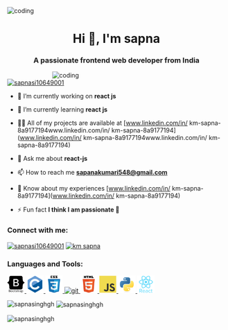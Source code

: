 <img   src="https://www.shutterstock.com/image-photo/digital-technology-software-development-concept-600nw-2111828198.jpg"
 alt="coding" width="100%" height ="400">

<h1 align="center">Hi 👋, I'm sapna</h1>
<h3 align="center">A passionate frontend web developer from India</h3>

<img  align = "right" src="https://user-images.githubusercontent.com/59734313/157189039-c09b3e38-9f42-42c0-ab54-14f1574190a7.gif"
 alt="coding" width="400">

<p align="left"> <a href="https://twitter.com/sapnasi10649001" target="blank"><img src="https://img.shields.io/twitter/follow/sapnasi10649001?logo=twitter&style=for-the-badge" alt="sapnasi10649001" /></a> </p>

- 🔭 I’m currently working on **react js**

- 🌱 I’m currently learning **react js**

- 👨‍💻 All of my projects are available at [www.linkedin.com/in/ km-sapna-8a9177194www.linkedin.com/in/ km-sapna-8a9177194](www.linkedin.com/in/ km-sapna-8a9177194www.linkedin.com/in/ km-sapna-8a9177194)

- 💬 Ask me about **react-js**

- 📫 How to reach me **sapanakumari548@gmail.com**

- 📄 Know about my experiences [www.linkedin.com/in/ km-sapna-8a9177194](www.linkedin.com/in/ km-sapna-8a9177194)

- ⚡ Fun fact **I think I am passionate 🤞**

<h3 align="left">Connect with me:</h3>
<p align="left">
<a href="https://twitter.com/sapnasi10649001" target="blank"><img align="center" src="https://raw.githubusercontent.com/rahuldkjain/github-profile-readme-generator/master/src/images/icons/Social/twitter.svg" alt="sapnasi10649001" height="30" width="40" /></a>
<a href="https://linkedin.com/in/km sapna" target="blank"><img align="center" src="https://raw.githubusercontent.com/rahuldkjain/github-profile-readme-generator/master/src/images/icons/Social/linked-in-alt.svg" alt="km sapna" height="30" width="40" /></a>
</p>

<h3 align="left">Languages and Tools:</h3>
<p align="left"> <a href="https://getbootstrap.com" target="_blank" rel="noreferrer"> <img src="https://raw.githubusercontent.com/devicons/devicon/master/icons/bootstrap/bootstrap-plain-wordmark.svg" alt="bootstrap" width="40" height="40"/> </a> <a href="https://www.cprogramming.com/" target="_blank" rel="noreferrer"> <img src="https://raw.githubusercontent.com/devicons/devicon/master/icons/c/c-original.svg" alt="c" width="40" height="40"/> </a> <a href="https://www.w3schools.com/css/" target="_blank" rel="noreferrer"> <img src="https://raw.githubusercontent.com/devicons/devicon/master/icons/css3/css3-original-wordmark.svg" alt="css3" width="40" height="40"/> </a> <a href="https://git-scm.com/" target="_blank" rel="noreferrer"> <img src="https://www.vectorlogo.zone/logos/git-scm/git-scm-icon.svg" alt="git" width="40" height="40"/> </a> <a href="https://www.w3.org/html/" target="_blank" rel="noreferrer"> <img src="https://raw.githubusercontent.com/devicons/devicon/master/icons/html5/html5-original-wordmark.svg" alt="html5" width="40" height="40"/> </a> <a href="https://developer.mozilla.org/en-US/docs/Web/JavaScript" target="_blank" rel="noreferrer"> <img src="https://raw.githubusercontent.com/devicons/devicon/master/icons/javascript/javascript-original.svg" alt="javascript" width="40" height="40"/> </a> <a href="https://www.python.org" target="_blank" rel="noreferrer"> <img src="https://raw.githubusercontent.com/devicons/devicon/master/icons/python/python-original.svg" alt="python" width="40" height="40"/> </a> <a href="https://reactjs.org/" target="_blank" rel="noreferrer"> <img src="https://raw.githubusercontent.com/devicons/devicon/master/icons/react/react-original-wordmark.svg" alt="react" width="40" height="40"/> </a> </p>

<p><img align="left" src="https://github-readme-stats.vercel.app/api/top-langs?username=sapnasinghgh&show_icons=true&locale=en&layout=compact" alt="sapnasinghgh" /></p>

<p>&nbsp;<img align="center" src="https://github-readme-stats.vercel.app/api?username=sapnasinghgh&show_icons=true&locale=en" alt="sapnasinghgh" /></p>

<p><img align="center" src="https://github-readme-streak-stats.herokuapp.com/?user=sapnasinghgh&" alt="sapnasinghgh" /></p>

